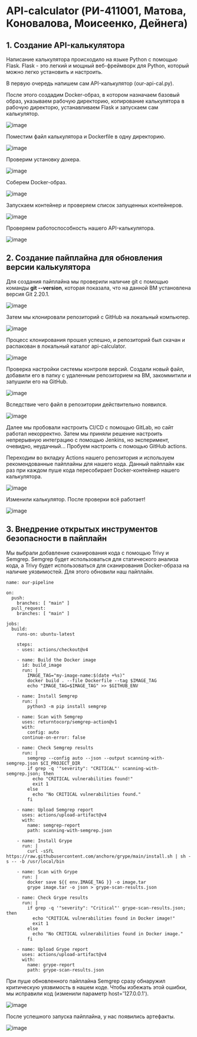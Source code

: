 # API-calculator (РИ-411001, Матова, Коновалова, Моисеенко, Дейнега)
## 1. Создание API-калькулятора
Написание калькулятора происходило на языке Python с помощью Flask. Flask - это легкий и мощный веб-фреймворк для Python, который можно легко установить и настроить.

В первую очередь напишем сам API-калькулятор (our-api-cal.py).

После этого создадим Docker-образ, в котором назначаем базовый образ, указываем рабочую директорию, копирование калькулятора в рабочую директорю, устанавливаем Flask и запускаем сам калькулятор.

![image](https://github.com/user-attachments/assets/25ef447f-f347-4c94-9431-730eef5936f5)


Поместим файл калькулятора и Dockerfile в одну директорию.

![image](https://github.com/user-attachments/assets/d912c398-0877-4d13-ab90-f58c85689f56)

Проверим установку докера.

![image](https://github.com/user-attachments/assets/35beb161-0232-401c-8bd9-775769a77995)

Соберем Docker-образ.

![image](https://github.com/user-attachments/assets/2e0ba375-54e3-4d9e-a320-4225f7b47c28)

Запускаем контейнер и проверяем список запущенных контейнеров. 

![image](https://github.com/user-attachments/assets/e46b9c95-b62a-4a1b-bbcf-b7486726888f)

Проверяем работоспособность нашего API-калькулятора.

![image](https://github.com/user-attachments/assets/b089cb8a-9ed2-469e-87e8-bc613c520399)

## 2. Создание пайплайна для обновления версии калькулятора

Для создания пайплайна мы проверили наличие git с помощью команды **git --version**, которая показала, что на данной ВМ установлена версия Git 2.20.1.

![image](https://github.com/user-attachments/assets/32ffce49-b4e7-4054-9615-20227769065c)

Затем мы клонировали репозиторий с GitHub на локальный компьютер. 

![image](https://github.com/user-attachments/assets/f7c70945-7f4e-41ef-a3f4-2dc2e8d10128)

Процесс клонирования прошел успешно, и репозиторий был скачан и распакован в локальный каталог api-calculator.

![image](https://github.com/user-attachments/assets/c8b04aae-ebd9-4eef-b7d2-e352d310cb40)

Проверка настройки системы контроля версий. Создали новый файл, добавили его в папку с удаленным репозиторием на ВМ, закоммитили и запушили его на GitHub.

![image](https://github.com/user-attachments/assets/eaeb398e-d5db-4fda-8a72-2b81bc3e0f2a)

Вследствие чего файл в репозитории действительно появился.

![image](https://github.com/user-attachments/assets/5527127b-9690-4bc1-9ff0-a05df4b326d4)

Далее мы пробовали настроить CI/CD с помощью GitLab, но сайт работал некорректно. Затем мы приняли решение настроить непрерывную интеграцию с помощью Jenkins, но эксперимент, очевидно, неудачный... Пробуем настроить с помощью GitHub actions.

Переходим во вкладку Actions нашего репозитория и используем рекомендованные пайплайны для нашего кода. Данный пайплайн как раз при каждом пуше кода пересобирает Docker-контейнер нашего калькулятора.

![image](https://github.com/user-attachments/assets/b785f3b8-ed87-4ee2-8d48-5fd095a5237b)

Изменили калькулятор. После проверки всё работает!

![image](https://github.com/user-attachments/assets/8adc5218-4bd8-47e4-9947-e62742ac0fa7)

## 3. Внедрение открытых инструментов безопасности в пайплайн

Мы выбрали добавление сканирования кода с помощью Trivy и Semgrep. Semgrep будет использоваться для статического анализа кода, а Trivy будет использоваться для сканирования Docker-образа на наличие уязвимостей. Для этого обновили наш пайплайн.

```
name: our-pipeline

on:
  push:
    branches: [ "main" ]
  pull_request:
    branches: [ "main" ]

jobs:
  build:
    runs-on: ubuntu-latest

    steps:
    - uses: actions/checkout@v4

    - name: Build the Docker image
      id: build_image
      run: |
        IMAGE_TAG="my-image-name:$(date +%s)"
        docker build . --file Dockerfile --tag $IMAGE_TAG
        echo "IMAGE_TAG=$IMAGE_TAG" >> $GITHUB_ENV

    - name: Install Semgrep
      run: |
        python3 -m pip install semgrep

    - name: Scan with Semgrep
      uses: returntocorp/semgrep-action@v1
      with:
        config: auto
      continue-on-error: false

    - name: Check Semgrep results
      run: |
        semgrep --config auto --json --output scanning-with-semgrep.json $CI_PROJECT_DIR
        if grep -q '"severity": "CRITICAL"' scanning-with-semgrep.json; then
          echo "CRITICAL vulnerabilities found!"
          exit 1
        else
          echo "No CRITICAL vulnerabilities found."
        fi

    - name: Upload Semgrep report
      uses: actions/upload-artifact@v4
      with:
        name: semgrep-report
        path: scanning-with-semgrep.json

    - name: Install Grype
      run: |
        curl -sSfL https://raw.githubusercontent.com/anchore/grype/main/install.sh | sh -s -- -b /usr/local/bin

    - name: Scan with Grype
      run: |
        docker save ${{ env.IMAGE_TAG }} -o image.tar
        grype image.tar -o json > grype-scan-results.json

    - name: Check Grype results
      run: |
        if grep -q '"severity": "Critical"' grype-scan-results.json; then
          echo "CRITICAL vulnerabilities found in Docker image!"
          exit 1
        else
          echo "No CRITICAL vulnerabilities found in Docker image."
        fi

    - name: Upload Grype report
      uses: actions/upload-artifact@v4
      with:
        name: grype-report
        path: grype-scan-results.json

```

При пуше обновленного пайплайна Semgrep сразу обнаружил критическую уязвимость в нашем коде. Чтобы избежать этой ошибки, мы исправили код (изменили параметр host='127.0.0.1').

![image](https://github.com/user-attachments/assets/ac587c5c-0d97-44b1-914e-4351deebaca1)

После успешного запуска пайплайна, у нас появились артефакты.

![image](https://github.com/user-attachments/assets/e37ff8b0-c9fe-4415-b6d3-7ae0a35ef678)



